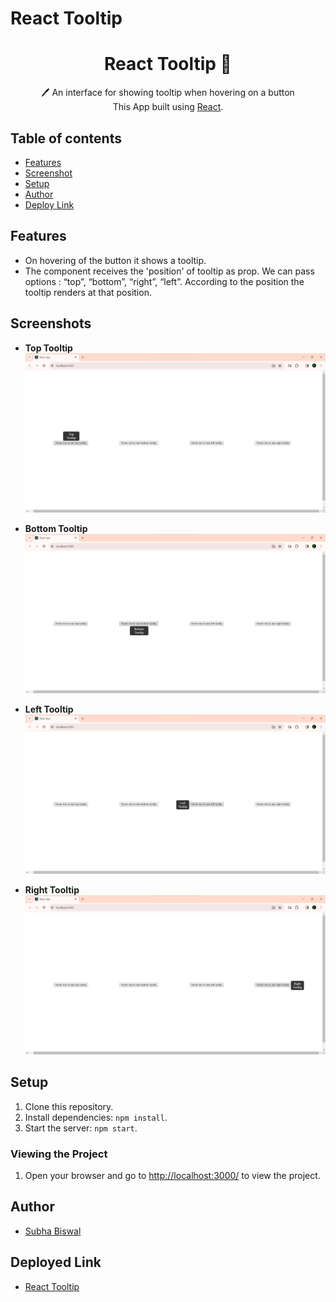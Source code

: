 # React Tooltip

 <h1 align="center">React Tooltip 💬</h1> 
<p align="center">
 🖊️ An interface for showing tooltip when hovering on a button<br>
     This App built using <a href="https://react.dev/">React</a>.
</p>

## Table of contents

-   [Features](#Features)
-   [Screenshot](#Screenshots)
-   [Setup](#Setup)
-   [Author](#author)
-   [Deploy Link](#deployed-link)

## Features

-   On hovering of the button it shows a tooltip.
-   The component receives the 'position' of tooltip as prop. We can pass options : “top”, “bottom”, “right”, “left”. According to the position the tooltip renders at that position.

## Screenshots

-   **Top Tooltip**<br />
    ![Top-Tooltip](./PageScreenShots/top-tooltip.png)

-   **Bottom Tooltip**<br />
    ![Bottom-Tooltip](./PageScreenShots/bottom-tooltip.png)

-   **Left Tooltip**<br />
    ![Left-Tooltip](./PageScreenShots/left-tooltip.png)

-   **Right Tooltip**<br />
    ![Right-Tooltip](./PageScreenShots/right-tooltip.png)

## Setup

1. Clone this repository.
2. Install dependencies: `npm install`.
3. Start the server: `npm start`.

### Viewing the Project

1. Open your browser and go to [http://localhost:3000/](http://localhost:3000/) to view the project.

## Author

-   [Subha Biswal](https://github.com/20SB)

## Deployed Link

-   [React Tooltip](https://)
